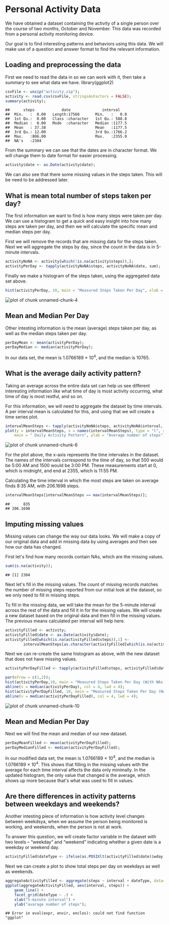 # Personal Activity Data

We have obtained a dataset containing the activity of a single person over the course of two months, October and November.  This data was recorded from a personal activity monitoring device.  

Our goal is to find interesting patterns and behaviors using this data.  We will make use of a question and answer format to find the relevant information.

## Loading and preprocessing the data

First we need to read the data in so we can work with it, then take a summary to see what data we have.
library(ggplot2)


```r
csvFile <- unzip("activity.zip");
activity <- read.csv(csvFile, stringsAsFactors = FALSE);
summary(activity);
```

```
##      steps            date              interval     
##  Min.   :  0.00   Length:17568       Min.   :   0.0  
##  1st Qu.:  0.00   Class :character   1st Qu.: 588.8  
##  Median :  0.00   Mode  :character   Median :1177.5  
##  Mean   : 37.38                      Mean   :1177.5  
##  3rd Qu.: 12.00                      3rd Qu.:1766.2  
##  Max.   :806.00                      Max.   :2355.0  
##  NA's   :2304
```

From the summary we can see that the dates are in character format.  We will change them to date format for easier processing.


```r
activity$date <- as.Date(activity$date);
```

We can also see that there some missing values in the steps taken.  This will be need to be addressed later.

## What is mean total number of steps taken per day?

The first information we want to find is how many steps were taken per day.  We can use a histogram to get a quick and easy insight into how many steps are taken per day, and then we will calculate the specific mean and median steps per day. 

First we will remove the records that are missing data for the steps taken.  Next we will aggregate the steps by day, since the count in the data is in 5-minute intervals.


```r
activityNoNA <- activity[which(!is.na(activity$steps)),];
activityPerDay <- tapply(activityNoNA$steps, activityNoNA$date, sum);
```

Finally we make a histogram of the steps taken, using the aggregated data set above.


```r
hist(activityPerDay, 10, main = "Measured Steps Taken Per Day", xlab = "Steps Per Day");
```

![plot of chunk unnamed-chunk-4](figure/unnamed-chunk-4-1.png)

## Mean and Median Per Day

Other intesting information is the mean (average) steps taken per day, as well as the median steps taken per day.  


```r
perDayMean <- mean(activityPerDay);
perDayMedian <- median(activityPerDay);
```

In our data set, the mean is 1.0766189 &times; 10<sup>4</sup>, and the median is 10765.

## What is the average daily activity pattern?

Taking  an average across the entire data set can help us see different interesting information like what time of day is most activity occurring, what time of day is most restful, and so on.

For this information, we will need to aggregate the dataset by time intervals.  A per interval mean is calculated for this, and using that we will create a time series plot.


```r
intervalMeanSteps <- tapply(activityNoNA$steps, activityNoNA$interval, mean);
plot(y = intervalMeanSteps, x = names(intervalMeanSteps), type = "l", xlab = "5 Minute Interval", 
    main = " Daily Activity Pattern", ylab = "Average number of steps");
```

![plot of chunk unnamed-chunk-6](figure/unnamed-chunk-6-1.png)

For the plot above, the x-axis represents the time intervales in the dataset.  The names of the intervals correspond to the time of day, so that 500 would be 5:00 AM and 1500 would be 3:00 PM.  These measurements start at 0, which is midnight, and end at 2355, which is 11:55 PM.

Calculating the time interval in which the most steps are taken on average finds 8:35 AM, with 206.1698 steps.


```r
intervalMeanSteps[intervalMeanSteps == max(intervalMeanSteps)];
```

```
##      835 
## 206.1698
```

## Imputing missing values

Missing values can change the way our data looks.  We will make a copy of our original data and add in missing data by using averages and then see how our data has changed.

First let's find how many records contain NAs, which are the missing values.


```r
sum(is.na(activity));
```

```
## [1] 2304
```

Next let's fill in the missing values.  The count of missing records matches the number of missing steps reported from our initial look at the dataset, so we only need to fill in missing steps.  

To fill in the missing data, we will take the mean for the 5-minute interval across the rest of the data and fill it in for the missing values.  We will create a new dataset based on the original data and then fill in the missing values.  The previous means calculated per interval will help here.


```r
activityFilled <- activity;
activityFilled$date <- as.Date(activity$date);
activityFilled[which(is.na(activityFilled$steps)),1] <-
        intervalMeanSteps[as.character(activityFilled[which(is.na(activityFilled$steps)),3])];
```

Next we can re-create the same histogram as above, with the new dataset that does not have missing values.
		

```r
activityPerDayFilled <- tapply(activityFilled$steps, activityFilled$date, sum);

par(mfrow = c(1,2));
hist(activityPerDay,10, main = "Measured Steps Taken Per Day (With NAs)", xlab = "Steps Per Day", ylim = c(0, 25));
abline(v = median(activityPerDay), col = 4, lwd = 4);
hist(activityPerDayFilled, 10, main = "Measured Steps Taken Per Day (No NAs)", xlab = "Steps Per Day", ylim = c(0, 25));
abline(v = median(activityPerDayFilled), col = 4, lwd = 4);
```

![plot of chunk unnamed-chunk-10](figure/unnamed-chunk-10-1.png)

## Mean and Median Per Day

Next we will find the mean and median of our new dataset.


```r
perDayMeanFilled <- mean(activityPerDayFilled);
perDayMedianFilled <- median(activityPerDayFilled);
```

In our modified data set, the mean is 1.0766189 &times; 10<sup>4</sup>, and the median is 1.0766189 &times; 10<sup>4</sup>.  This shows that filling in the missing values with the average for each time interval affects the data only minimally.  In the updated histogram, the only value that changed is the average, which shows up more because that's what was used to fill in values.

## Are there differences in activity patterns between weekdays and weekends?

Another intesting piece of information is how activity level changes between weekdsya, when we assume the person being monitored is working, and weekends, when the person is not at work.  

To answer this question, we will create factor variable in the dataset with two levels – “weekday” and “weekend” indicating whether a given date is a weekday or weekend day.


```r
activityFilled$dateType <- ifelse(as.POSIXlt(activityFilled$date)$wday %in% c(0,6), 'weekend', 'weekday');
```

Next we can create a plot to show total steps per day on weekdays as well as weekends.  


```r
aggregateActivityFilled <- aggregate(steps ~ interval + dateType, data=activityFilled, mean);
ggplot(aggregateActivityFilled, aes(interval, steps)) + 
    geom_line() + 
    facet_grid(dateType ~ .) +
    xlab("5-minute interval") + 
    ylab("avarage number of steps");
```

```
## Error in eval(expr, envir, enclos): could not find function "ggplot"
```

